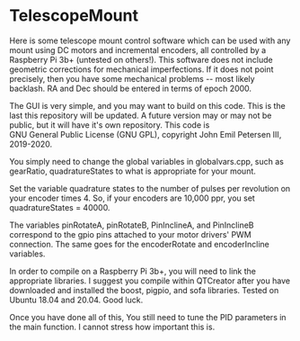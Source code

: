 # TelescopeMount

Here is some telescope mount control software which can be used with any mount using DC motors and incremental encoders,
all controlled by a Raspberry Pi 3b+ (untested on others!). This software does not include geometric corrections for 
mechanical imperfections. If it does not point precisely, then you have some mechanical problems -- most likely backlash.
RA and Dec should be entered in terms of epoch 2000.

The GUI is very simple, and you may want to build on this code. This is the last this repository will be updated.
A future version may or may not be public, but it will have it's own repository. This code is  
GNU General Public License (GNU GPL), copyright John Emil Petersen III, 2019-2020.

You simply need to change the global variables in globalvars.cpp, such as gearRatio, quadratureStates to what is 
appropriate for your mount.

Set the variable quadrature states to the number of pulses per revolution on your encoder times 4. So, if your encoders are
10,000 ppr, you set quadratureStates = 40000.

The variables pinRotateA, pinRotateB, PinInclineA, and PinInclineB correspond to the gpio pins attached to your
motor drivers' PWM connection. The same goes for the encoderRotate and encoderIncline variables.

In order to compile on a Raspberry Pi 3b+, you will need to link the appropriate libraries. I suggest you compile
within QTCreator after you have downloaded and installed the boost, pigpio, and sofa libraries. Tested on Ubuntu 18.04
and 20.04. Good luck.

Once you have done all of this, You still need to tune the PID parameters in the main function. I cannot stress how
important this is.
